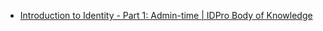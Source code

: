 
* [Introduction to Identity - Part 1: Admin-time | IDPro Body of Knowledge](https://bok.idpro.org/article/id/27/)
